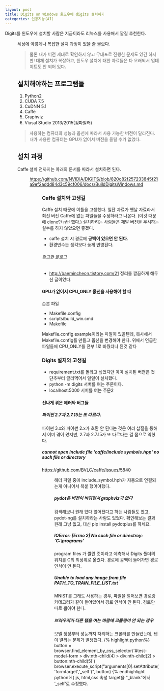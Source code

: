 ```yaml
---
layout: post
title: Digits on Windows 윈도우에 digits 설치하기
categories: 인공지능(AI)
---
```


Digits를 윈도우에 설치할 사람은 지금이라도 리눅스를 사용해서 깔길 추천한다. <dir>
세상에 이렇게나 복잡한 설치 과정이 있을 줄 몰랐다. 
> 물론 내가 버전 제대로 확인하지 않고 무대포로 진행한 문제도 있긴 하지만! 대체 설치가 복잡하고, 윈도우 설치에 대한 자료들은 다 오래되서 업데이트도 안 되어 있다. 

## 설치해야하는 프로그램들 
1. Python2
2. CUDA 7.5
3. CuDNN 5.1
4. Caffe 
5. Graphviz
6. Viusal Studio 2013/2015(컴파일러)

> 사용하는 컴퓨터의 성능과 옵션에 따라서 사용 가능한 버전이 달라진다. 내가 사용한 컴퓨터는 GPU가 없어서 버전을 올릴 수가 없었다. 


## 설치 과정 
Caffe 설치 전까지는 아래의 문서를 따라서 설치하면 된다. <dir>
https://github.com/NVIDIA/DIGITS/blob/820c82f257233845f21a9ef2addd84d3c59cf006/docs/BuildDigitsWindows.md<dir>

### Caffe 설치와 고생길
Caffe 설치 때문에 이틀을 고생했다. 일단 자료가 옛날 자료라서 최신 버전 Caffe에 없는 파일들을 수정하라고 나온다. (이것 때문에 clone만 n번 했다.)
설치하려는 사람들은 제발 버전을 무시하는 실수를 하지 않았으면 좋겠다. 


+ caffe 설치 시 경로에 **공백이 있으면 안 된다**.
+ 환경변수는 생각보다 늦게 반영된다. 

###### 참고한 블로그 
+ http://baemincheon.tistory.com/21
정리를 깔끔하게 해두신 글이었다.

#### GPU가 없어서 CPU_ONLY 옶션을 사용해야 할 때 
손본 파일

+ Makefile.config
+ scripts\build_win.cmd
+ Makefile 

Makefile.config.example이라는 파일이 있을텐데, 복사해서 Makefile.config를 만들고 옵션을 변경해야 한다. 위에서 언급한 파일들에 CPU_ONLY를 전부 1로 바꿨더니 된것 같다

### Digits 설치와 고생길
+ requirement.txt를 돌리고 싶었지만 이미 설치된 버전은 첫 단추부터 글러먹어서 일일이 설치했다. 
+ python -m digits 서버를 여는 주문이다. 
+ localhost:5000 서버를 여는 주문2

#### 신나게 겪은 에러와 버그들 
#####  파이썬 2.7과 2.7.15는 또 다르다.
파이썬 3.x와 파이썬 2.x가 호환 안 된다는 것은 여러 삽질을 통해서 이미 겪어 왔지만, 2.7과 2.7.15가 또 다르다는 걸 몸으로 익혔다. 
##### cannot open include file 'caffe/include symbols.hpp' no such file or directory
https://github.com/BVLC/caffe/issues/5840 <dir>
헤더 파일 중에 include_symbol.hph가 자동으로 연결되는게 아니어서 복붙 했어야했다.
##### pydot은 버전이 바뀌면서 graphviz가 없다
검색해보니 원래 있다 없어졌다고 하는 사람들도 있고, pydot-ng를 설치하라는 사람도 있었다. 
확인해보는 결과 원래 그냥 없고, 대신 pip install pydotplus를 하세요.
##### IOError: [Errno 2] No such file or directroy: ‘C:\programs’
program files 가 짤린 것이라고 예측해서 Digits 폴더의 위치를 C의 최상위로 옮겼다. 
경로에 공백이 들어가면 경로 인식이 안 된다.
##### Unable to load any image from file PATH_TO_TRAIN_FILE_LIST.txt
MNIST를 그래도 사용하는 경우, 파일을 열어보면 경로랑 카테고리가 같이 들어있어서 경로 인식이 안 된다. 경로만 따로 뽑아야 한다. 
##### 브라우저가 다른 탭을 여는 바람에 크롤링이 안 되는 경우
모델 생성부터 성능까지 처리하는 크롤러를 만들었는데, 탭이 열리는 문제가 발생했다. 
{% highlight python%}
button = browser.find_element_by_css_selector('#test-model-form > div:nth-child(4) > div:nth-child(2) > button:nth-child(5)')
browser.execute_script("arguments[0].setAttribute('formtarget','_self')", button)
{% endhighlight python%}
js, html,css 속성 target을 "_blank”에서 ‘_self’로 수정했다. 
